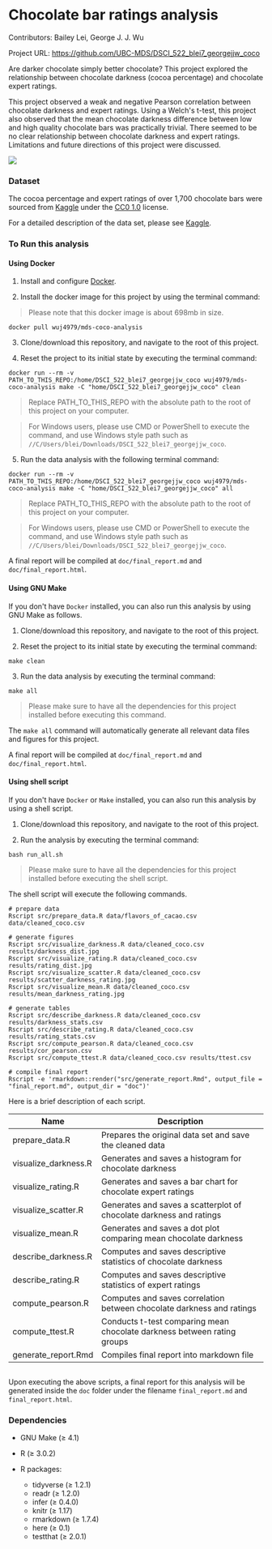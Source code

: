 # Chocolate bar ratings analysis

Contributors: Bailey Lei, George J. J. Wu

Project URL: https://github.com/UBC-MDS/DSCI_522_blei7_georgejjw_coco

Are darker chocolate simply better chocolate? This project explored the relationship between chocolate darkness (cocoa percentage) and chocolate expert ratings.

This project observed a weak and negative Pearson correlation between chocolate darkness and expert ratings. Using a Welch's t-test, this project also observed that the mean chocolate darkness difference between low and high quality chocolate bars was practically trivial. There seemed to be no clear relationship between chocolate darkness and expert ratings. Limitations and future directions of this project were discussed.

![](https://upload.wikimedia.org/wikipedia/commons/thumb/8/8b/Chocolate_bar.png/800px-Chocolate_bar.png)

### Dataset

The cocoa percentage and expert ratings of over 1,700 chocolate bars were sourced from [Kaggle](https://www.kaggle.com/rtatman/chocolate-bar-ratings) under the [CC0 1.0](https://creativecommons.org/publicdomain/zero/1.0/) license.

For a detailed description of the data set, please see [Kaggle](https://www.kaggle.com/rtatman/chocolate-bar-ratings/home).

### To Run this analysis

#### Using Docker

1. Install and configure [Docker](https://docs.docker.com/get-started/).

2. Install the docker image for this project by using the terminal command:

> Please note that this docker image is about 698mb in size.

```
docker pull wuj4979/mds-coco-analysis
```

3. Clone/download this repository, and navigate to the root of this project.

4. Reset the project to its initial state by executing the terminal command:

```
docker run --rm -v PATH_TO_THIS_REPO:/home/DSCI_522_blei7_georgejjw_coco wuj4979/mds-coco-analysis make -C "home/DSCI_522_blei7_georgejjw_coco" clean
```

> Replace PATH_TO_THIS_REPO with the absolute path to the root of this project on your computer.

> For Windows users, please use CMD or PowerShell to execute the command, and use Windows style path such as `//C/Users/blei/Downloads/DSCI_522_blei7_georgejjw_coco`.

5. Run the data analysis with the following terminal command:

```
docker run --rm -v PATH_TO_THIS_REPO:/home/DSCI_522_blei7_georgejjw_coco wuj4979/mds-coco-analysis make -C "home/DSCI_522_blei7_georgejjw_coco" all
```

> Replace PATH_TO_THIS_REPO with the absolute path to the root of this project on your computer.

> For Windows users, please use CMD or PowerShell to execute the command, and use Windows style path such as `//C/Users/blei/Downloads/DSCI_522_blei7_georgejjw_coco`.

A final report will be compiled at `doc/final_report.md` and `doc/final_report.html`.

#### Using GNU Make

If you don't have `Docker` installed, you can also run this analysis by using GNU Make as follows.

1. Clone/download this repository, and navigate to the root of this project.

2. Reset the project to its initial state by executing the terminal command:

```
make clean
```

3. Run the data analysis by executing the terminal command:

```
make all
```

> Please make sure to have all the dependencies for this project installed before executing this command.

The `make all` command will automatically generate all relevant data files and figures for this project.

A final report will be compiled at `doc/final_report.md` and `doc/final_report.html`.

#### Using shell script

If you don't have `Docker` or `Make` installed, you can also run this analysis by using a shell script.

1. Clone/download this repository, and navigate to the root of this project.

2. Run the analysis by executing the terminal command:

```
bash run_all.sh
```

> Please make sure to have all the dependencies for this project installed before executing the shell script.

The shell script will execute the following commands.

```
# prepare data
Rscript src/prepare_data.R data/flavors_of_cacao.csv data/cleaned_coco.csv

# generate figures
Rscript src/visualize_darkness.R data/cleaned_coco.csv results/darkness_dist.jpg
Rscript src/visualize_rating.R data/cleaned_coco.csv results/rating_dist.jpg
Rscript src/visualize_scatter.R data/cleaned_coco.csv results/scatter_darkness_rating.jpg
Rscript src/visualize_mean.R data/cleaned_coco.csv results/mean_darkness_rating.jpg

# generate tables
Rscript src/describe_darkness.R data/cleaned_coco.csv results/darkness_stats.csv
Rscript src/describe_rating.R data/cleaned_coco.csv results/rating_stats.csv
Rscript src/compute_pearson.R data/cleaned_coco.csv results/cor_pearson.csv
Rscript src/compute_ttest.R data/cleaned_coco.csv results/ttest.csv

# compile final report
Rscript -e 'rmarkdown::render("src/generate_report.Rmd", output_file = "final_report.md", output_dir = "doc")'
```

Here is a brief description of each script.

| Name | Description |
| -- | -- |
| prepare_data.R | Prepares the original data set and save the cleaned data |
| visualize_darkness.R | Generates and saves a histogram for chocolate darkness |
| visualize_rating.R | Generates and saves a bar chart for chocolate expert ratings |
| visualize_scatter.R | Generates and saves a scatterplot of chocolate darkness and ratings |
| visualize_mean.R | Generates and saves a dot plot comparing mean chocolate darkness |
| describe_darkness.R | Computes and saves descriptive statistics of chocolate darkness |
| describe_rating.R | Computes and saves descriptive statistics of expert ratings |
| compute_pearson.R | Computes and saves correlation between chocolate darkness and ratings |
| compute_ttest.R | Conducts t-test comparing mean chocolate darkness between rating groups |
| generate_report.Rmd | Compiles final report into markdown file |

<!-- Here is a flowchart depicting the relationships among the scripts. -->

![]()

Upon executing the above scripts, a final report for this analysis will be generated inside the `doc` folder under the filename `final_report.md` and `final_report.html`.

### Dependencies

- GNU Make (≥ 4.1)

- R (≥ 3.0.2)

- R packages:

  - tidyverse (≥ 1.2.1)
  - readr (≥ 1.2.0)
  - infer (≥ 0.4.0)
  - knitr (≥ 1.17)
  - rmarkdown (≥ 1.7.4)
  - here (≥ 0.1)
  - testthat (≥ 2.0.1)
